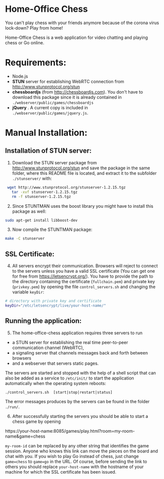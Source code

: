 # Home-Office Chess
You can't play chess with your friends anymore because of the corona virus lock-down? Play from home!

Home-Office Chess is a web application for video chatting and playing chess or Go online.

Requirements:
=============
+ Node.js
+ __STUN__ server for establishing WebRTC connection from
  http://www.stunprotocol.org/stun
+ __chessboardjs__ (from http://chessboardjs.com). You don't have to download this package since it is already contained in `./webserver/public/games/chessboardjs`
+ __jQuery__ . A current copy is included in `./webserver/public/games/jquery.js`.

Manual Installation:
=====================

Installation of STUN server:
----------------------------
 1. Download the STUN server package from http://www.stunprotocol.org/stun and save the package
 in the same folder, where this README file is located, and extract it to the subfolder
 `./stunserver/` with:

 ```bash
  wget http://www.stunprotocol.org/stunserver-1.2.15.tgz
	tar -xvf stunserver-1.2.15.tgz
	rm -f stunserver-1.2.15.tgz
  ```

 2. Since STUNTMAN uses the boost library you might have to install this package as well:

 ```bash
 sudo apt-get install libboost-dev
 ```

 3. Now compile the STUNTMAN package:
 ```bash
 make -C stunserver
 ```

SSL Certificate:
----------------
 4. All servers encrypt their communication. Browsers will reject to connect to the servers unless you have
 a valid SSL certificate (You can get one for free from https://letsencrypt.org/). You have to provide the path
 to the directory containing the certificate (`fullchain.pem`) and private key (`privkey.pem`) by opening the file `control_servers.sh` and changing
 the variable `keyDir`:

 ```bash
 # directory with private key and certificate                      
 keyDir="/etc/letsencrypt/live/your-host-name/"
 ```

Running the application:
------------------------
 5. The home-office-chess application requires three servers to run

   + a STUN server for establishing the real time peer-to-peer communication channel (WebRTC),
   + a signaling server that channels messages back and forth between browsers
   + and a webserver that servers static pages.

   The servers are started and stopped with the help of a shell script that can also be added as
   a service to `/etc/init/` to start the application automatically when the operating system reboots:

 ```
 ./control_servers.sh  [start|stop|restart|status]
 ```

   The error messages produces by the servers can be found in the folder `./run/`.

 6. After successfully starting the servers you should be able to start a chess game by opening

   https://your-host-name:8085/games/play.html?room=my-room-name&game=chess

   `my-room-id` can be replaced by any other string that identifies the game session. Anyone who knows this link
   can move the pieces on the board and chat with you. If you wish to play Go instead of chess, just change `game=chess`
   to `game=go` in the URL.
   Of course, before sending the link to others you should replace `your-host-name` with the hostname of your machine
   for which the SSL certificate has been issued.


